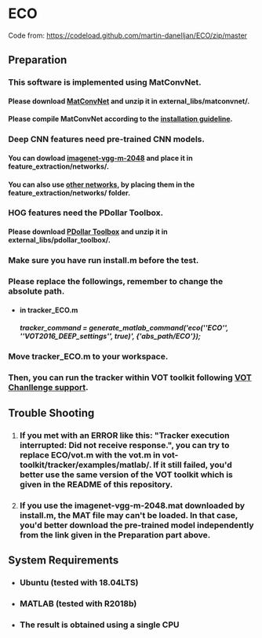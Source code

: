 # ECO

Code from: https://codeload.github.com/martin-danelljan/ECO/zip/master

## Preparation

### This software is implemented using MatConvNet.

#### Please download [MatConvNet](https://codeload.github.com/vlfeat/matconvnet/zip/master) and unzip it in external_libs/matconvnet/.

#### Please compile MatConvNet according to the [installation guideline](http://www.vlfeat.org/matconvnet/install/).

### Deep CNN features need pre-trained CNN models.

#### You can dowload [imagenet-vgg-m-2048](https://www.vlfeat.org/matconvnet/models/imagenet-vgg-m-2048.mat) and place it in feature_extraction/networks/.

#### You can also use [other networks](https://www.vlfeat.org/matconvnet/pretrained/), by placing them in the feature_extraction/networks/ folder.

### HOG features need the PDollar Toolbox.

#### Please download [PDollar Toolbox](https://codeload.github.com/pdollar/toolbox/zip/master) and unzip it in external_libs/pdollar_toolbox/.

### Make sure you have run install.m before the test.

### Please replace the followings, remember to change the absolute path.

- #### in tracker_ECO.m

  ##### tracker_command = generate_matlab_command('eco(''ECO'', ''VOT2016_DEEP_settings'', true)', {'abs_path/ECO'});

### Move tracker_ECO.m to your workspace.

### Then, you can run the tracker within VOT toolkit following [VOT Chanllenge support](http://www.votchallenge.net/howto/).

## Trouble Shooting

1. ### If you met with an ERROR like this: "Tracker execution interrupted: Did not receive response.", you can try to replace ECO/vot.m with the vot.m in vot-toolkit/tracker/examples/matlab/. If it still failed, you'd better use the same version of the VOT toolkit which is given in the README of this repository.

2. ### If you use the imagenet-vgg-m-2048.mat downloaded by install.m, the MAT file may can't be loaded. In that case, you'd better download the pre-trained model independently from the link given in the Preparation part above.

## System Requirements

- ### Ubuntu (tested with 18.04LTS)

- ### MATLAB (tested with R2018b)

- ### The result is obtained using a single CPU